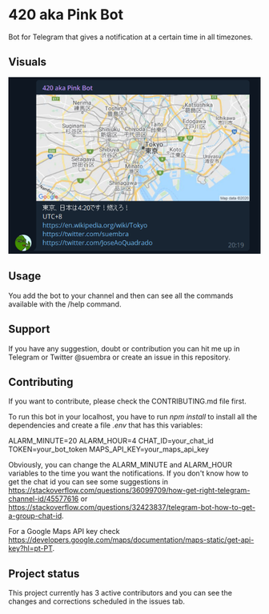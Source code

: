 # 420 aka Pink Bot
Bot for Telegram that gives a notification at a certain time in all timezones.

## Visuals

![screenshot](Capture.PNG)

## Usage

You add the bot to your channel and then can see all the commands available with the /help command.

## Support

If you have any suggestion, doubt or contribution you can hit me up in Telegram or Twitter @suembra or create an issue in this repository.

## Contributing

If you want to contribute, please check the CONTRIBUTING.md file first.

To run this bot in your localhost, you have to run *npm install* to install all the dependencies and create a file *.env* that has this variables:

ALARM_MINUTE=20
ALARM_HOUR=4
CHAT_ID=your_chat_id
TOKEN=your_bot_token
MAPS_API_KEY=your_maps_api_key

Obviously, you can change the ALARM_MINUTE and ALARM_HOUR variables to the time you want the notifications. If you don't know how to get the chat id you can see some suggestions in https://stackoverflow.com/questions/36099709/how-get-right-telegram-channel-id/45577616 or https://stackoverflow.com/questions/32423837/telegram-bot-how-to-get-a-group-chat-id.

For a Google Maps API key check https://developers.google.com/maps/documentation/maps-static/get-api-key?hl=pt-PT.


## Project status

This project currently has 3 active contributors and you can see the changes and corrections scheduled in the issues tab.
